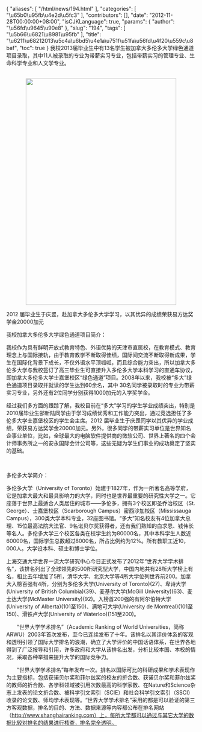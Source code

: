 {
    "aliases": [
        "/html/news/194.html"
    ],
    "categories": [
        "\u65b0\u95fb\u4e2d\u5fc3"
    ],
    "contributors": [],
    "date": "2012-11-28T00:00:00+08:00",
    "isCJKLanguage": true,
    "params": {
        "author": "\u56fd\u9645\u90e8"
    },
    "slug": "194",
    "tags": [
        "\u5b66\u6821\u8981\u95fb"
    ],
    "title": "\u6211\u68212013\u5c4a\u6bd5\u4e1a\u751f\u51fa\u56fd\u4f20\u559c\u8baf",
    "toc": true
}
我校2013届毕业生中有13名学生被加拿大多伦多大学绿色通道项目录取，其中11人被录取的专业为带薪实习专业，包括带薪实习的管理专业、生命科学专业和人文学专业。

             
<img
    src="https://cdn.tfls.online/mirror/full/da453a69fe03857211d135064ce770da9be279eb.jpg"
    style="display:block;margin-left:auto;margin-right:auto;"
    decoding="async"
    fetchpriority="auto"
    loading="lazy"
    height="601"
    width="400"
/>

 2012 届毕业生于庆罡，赴加拿大多伦多大学学习，以其优异的成绩荣获易方达奖学金20000加元

我校加拿大多伦多大学绿色通道项目简介：

我校作为具有鲜明开放式教育特色、外语优势的天津市直属校，在教育模式、教育理念上与国际接轨，由于教育教学不断取得佳绩，国际间交流不断取得新成果，学生在国际化背景下成长，不仅外语水平顶呱呱，而且综合能力突出，所以加拿大多伦多大学与我校签订了高三毕业生可直接升入多伦多大学本科学习的直通车协议，即加拿大多伦多大学士嘉堡校区“绿色通道”项目。2008年以来，我校被“多大”绿色通道项目录取并就读的学生达到60余名，其中 30名同学被录取时的专业为带薪实习专业，另外还有2位同学分别获得1000加元的入学奖学金。

经过我们多方面的跟踪了解，我校目前在“多大”学习的学生学业成绩突出，特别是2010届毕业生郜新陆同学由于学习成绩优秀和工作能力突出，通过竞选担任了多伦多大学士嘉堡校区的学生会主席。2012 届毕业生于庆罡同学以其优异的学业成绩，荣获易方达奖学金20000加元。另外，很多同学的带薪实习单位是世界知名企事业单位，比如，全球最大的电脑软件提供商的微软公司、世界上著名的四个会计师事务所之一的安永国际会计公司等，这些无疑为学生们事业的成功奠定了坚实的基础。

 

多伦多大学简介：

多伦多大学（University of Toronto）始建于1827年，作为一所著名高等学府，它是加拿大最大和最具影响力的大学，同时也是世界最重要的研究性大学之一。它座落于世界上最适合人类居住的城市——多伦多，拥有3个校区即圣乔治校区（St. George）、士嘉堡校区（Scarborough Campus）密西沙加校区（Mississauga Campus），300类大学本科专业，32座图书馆。“多大”知名校友有4位加拿大总理、15位最高法院大法官、9名诺贝尔奖获得者，还有我们熟知的白求恩、钱伟长等名人。多伦多大学三个校区各类在校学生约为80000名，其中本科学生人数近60000名，国际学生总数超过8000名，所占比例约为12%。所有教职工近10，000人。大学设本科、硕士和博士学位。

上海交通大学世界一流大学研究中心今日正式发布了2012年“世界大学学术排名”，该排名列出了全球领先的500所研究型大学，中国内地共有28所大学榜上有名，相比去年增加了5所，清华大学、北京大学等4所大学位列世界前200。加拿大入榜百强有4所，分别为多伦多大学(University of Toronto)(27)、卑诗大学(University of British Columbia)(39)、麦基尔大学(McGill University)(63)、麦士达大学(McMaster University)(92)。入榜首200强的有阿尔伯特大学(University of Alberta)(101至150)、满地可大学(University de Montreal)(101至150)、滑铁卢大学(University of Waterloo)(151至200)。

　　“世界大学学术排名”（Academic Ranking of World Universities，简称ARWU）2003年首次发布，至今已连续发布了十年。该排名以其评价体系的客观和透明引领了国际大学排名的浪潮，确立了大学评价的中国话语体系，在世界各地得到了广泛报导和引用，许多政府和大学从该排名出发，分析比较本国、本校的情况，采取各种举措来提升大学的国际竞争力。

　　“世界大学学术排名”每年发布一次。排名以国际可比的科研成果和学术表现作为主要指标，包括获诺贝尔奖和菲尔兹奖的校友的折合数、获诺贝尔奖和菲尔兹奖的教师的折合数、各学科领域被引用次数最高的科学家数、在Nature和Science杂志上发表的论文折合数、被科学引文索引（SCIE）和社会科学引文索引（SSCI）收录的论文数、师均学术表现等。“世界大学学术排名”采用的都是可以验证的第三方客观数据，排名的目的、方法、数据来源等内容都公布在排名网站（http://www.shanghairanking.com）上，每所大学都可以通过与其它大学的数据比较对排名的结果进行核查，排名完全透明。

